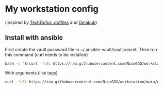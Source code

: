 # My workstation config

(inspired by [TechDufus .dotfiles](https://github.com/techdufus/dotfiles) and [Omakub](https://omakub.org/))

## Install with ansible

First create the vault password file in ~/.ansible-vault/vault.secret.
Then run this command (curl needs to be installed)

```bash
bash -c "$(curl -fsSL https://raw.githubusercontent.com/NicoGGG/workstation/main/workstation.sh)"
```

With arguments (like tags)

```bash
curl -fsSL https://raw.githubusercontent.com/NicoGGG/workstation/main/workstation.sh | bash -s -- --ask-become-pass -v -t list,of,tags
```

